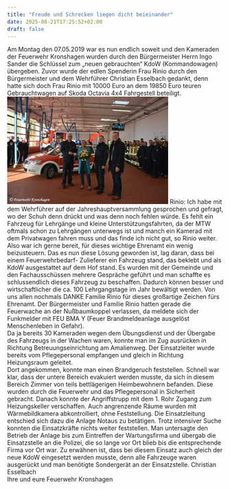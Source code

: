 ```yaml
---
title: "Freude und Schrecken liegen dicht beieinander"
date: 2025-08-21T17:25:52+02:00
draft: false
---
```


Am Montag den 07.05.2019 war es nun endlich soweit und den Kameraden der Feuerwehr Kronshagen wurden durch den Bürgermeister Herrn Ingo Sander die Schlüssel zum „neuen gebrauchten“ KdoW (Kommandowagen) übergeben.
Zuvor wurde der edlen Spenderin Frau Rinio durch den Bürgermeister und dem Wehrführer Christian Esselbach gedankt, denn hatte sich doch Frau Rinio mit 10000 Euro an dem 19850 Euro teuren Gebrauchtwagen auf Skoda Octavia 4x4 Fahrgestell beteiligt.
[![Fahrzeugübergabe Fr. Rinio und Bürgermeister Hr. Ingo Sander](img/b_0_250_16777215_00_images_artikel_FahrzeugUebergabe.jpg)](/images/artikel/FahrzeugUebergabe.jpg)
Rinio: Ich habe mit dem Wehrführer auf der Jahreshauptversammlung gesprochen und gefragt, wo der Schuh denn drückt und was denn noch fehlen würde. Es fehlt ein Fahrzeug für Lehrgänge und kleine Unterstützungsfahrten, da der MTW oftmals schon zu Lehrgängen unterwegs ist und manch ein Kamerad mit dem Privatwagen fahren muss und das finde ich nicht gut, so Rinio weiter. Also war ich gerne bereit, für dieses wichtige Ehrenamt ein wenig beizusteuern.
Das es nun diese Lösung geworden ist, lag daran, dass bei einem Feuerwehrbedarf- Zulieferer ein Fahrzeug stand, das beklebt und als KdoW ausgestattet auf dem Hof stand. Es wurden mit der Gemeinde und den Fachausschüssen mehrere Gespräche geführt und man schaffte es schlussendlich dieses Fahrzeug zu beschaffen. Dadurch können besser und wirtschaftlicher die ca. 100 Lehrgangstage im Jahr bewältigt werden.
Von uns allen nochmals DANKE Familie Rinio für dieses großartige Zeichen fürs Ehrenamt.
Der Bürgermeister und Familie Rinio hatten gerade die Feuerwache an der Nußbaumkoppel verlassen, da meldete sich der Funkmelder mit FEU BMA Y (Feuer Brandmeldeanlage ausgelöst Menschenleben in Gefahr).  
Da ja bereits 30 Kameraden wegen dem Übungsdienst und der Übergabe des Fahrzeugs in der Wachen waren, konnte man im Zug ausrücken in Richtung Betreuungseinrichtung am Amalienweg.
Der Einsatzleiter wurde bereits vom Pflegepersonal empfangen und gleich in Richtung Heizungsraum geleitet.  
Dort angekommen, konnte man einen Brandgeruch feststellen. Schnell war klar, dass der untere Bereich evakuiert werden musste, da sich in diesem Bereich Zimmer von teils bettlägerigen Heimbewohnern befanden. Diese wurden durch die Feuerwehr und das Pflegepersonal in Sicherheit gebracht.
Danach konnte der Angriffstrupp mit dem 1. Rohr Zugang zum Heizungskeller verschaffen. Auch angrenzende Räume wurden mit Wärmebildkamera abkontrolliert, ohne Feststellung. Die Einsatzleitung entschied sich dazu die Anlage Notaus zu betätigen. Trotz intensiver Suche konnten die Einsatzkräfte nichts weiter feststellen. Man untersagte den Betrieb der Anlage bis zum Eintreffen der Wartungsfirma und übergab die Einsatzstelle an die Polizei, die so lange vor Ort blieb bis die entsprechende Firma vor Ort war.
Zu erwähnen ist, dass bei diesem Einsatz auch gleich der neue KdoW eingesetzt werden musste, denn alle Fahrzeuge waren ausgerückt und man benötigte Sondergerät an der Einsatzstelle.
Christian Esselbach  
Ihre und eure Feuerwehr Kronshagen
